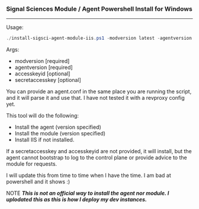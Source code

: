 ### Signal Sciences Module / Agent Powershell Install for Windows
----

Usage:
```powershell
./install-sigsci-agent-module-iis.ps1 -modversion latest -agentversion latest -accesskeyid <youraccesskey> -secretaccesskey <secretaccesskey>
```

Args:
- modversion [required]
- agentversion [required]
- accesskeyid [optional]
- secretaccesskey [optional]

You can provide an agent.conf in the same place you are running the script, and it will parse it and use that.
I have not tested it with a revproxy config yet.

This tool will do the following:
- Install the agent  (version specified)
- Install the module (version specified)
- Install IIS if not installed.

If a secretaccesskey and accesskeyid are not provided, it will install, but the agent cannot bootstrap to log to the control plane or provide advice to the module for requests.

I will update this from time to time when I have the time. 
I am bad at powershell and it shows :) 

NOTE
***This is not an official way to install the agent nor module.
I uplodated this as this is how I deploy my dev instances.***

